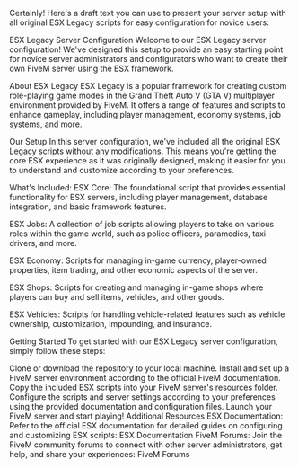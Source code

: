 
Certainly! Here's a draft text you can use to present your server setup with all original ESX Legacy scripts for easy configuration for novice users:

ESX Legacy Server Configuration
Welcome to our ESX Legacy server configuration! We've designed this setup to provide an easy starting point for novice server administrators and configurators who want to create their own FiveM server using the ESX framework.

About ESX Legacy
ESX Legacy is a popular framework for creating custom role-playing game modes in the Grand Theft Auto V (GTA V) multiplayer environment provided by FiveM. It offers a range of features and scripts to enhance gameplay, including player management, economy systems, job systems, and more.

Our Setup
In this server configuration, we've included all the original ESX Legacy scripts without any modifications. This means you're getting the core ESX experience as it was originally designed, making it easier for you to understand and customize according to your preferences.

What's Included:
ESX Core: The foundational script that provides essential functionality for ESX servers, including player management, database integration, and basic framework features.

ESX Jobs: A collection of job scripts allowing players to take on various roles within the game world, such as police officers, paramedics, taxi drivers, and more.

ESX Economy: Scripts for managing in-game currency, player-owned properties, item trading, and other economic aspects of the server.

ESX Shops: Scripts for creating and managing in-game shops where players can buy and sell items, vehicles, and other goods.

ESX Vehicles: Scripts for handling vehicle-related features such as vehicle ownership, customization, impounding, and insurance.

Getting Started
To get started with our ESX Legacy server configuration, simply follow these steps:

Clone or download the repository to your local machine.
Install and set up a FiveM server environment according to the official FiveM documentation.
Copy the included ESX scripts into your FiveM server's resources folder.
Configure the scripts and server settings according to your preferences using the provided documentation and configuration files.
Launch your FiveM server and start playing!
Additional Resources
ESX Documentation: Refer to the official ESX documentation for detailed guides on configuring and customizing ESX scripts: ESX Documentation
FiveM Forums: Join the FiveM community forums to connect with other server administrators, get help, and share your experiences: FiveM Forums
